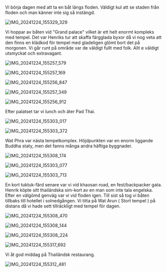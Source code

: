 Vi börja dagen med att ta en båt längs floden. Väldigt kul att se staden från floden och man känner inte sig så instängd.

![IMG_20241224_155329_329](https://github.com/user-attachments/assets/2b9aebcb-f6f1-4908-b372-baa6aadeece2)


Vi hoppar av båten vid "Grand palace" vilket är ett helt enormt kompleks med tempel. Det var Henriks tur att skaffa färgglada byxor då vi nog veta att den finns en klädkod för tempel med gladeligen glömt bort det på morgonen. Vi går runt på område var de väldigt fullt med folk. Allt e väldigt utsmyckat och extravagant.

![IMG_20241224_155257_579](https://github.com/user-attachments/assets/2da5b43c-d95f-46b7-905d-d59197406201)

![IMG_20241224_155257_169](https://github.com/user-attachments/assets/5b187892-a9e6-4209-a31c-4b98e09773ac)

![IMG_20241224_155256_847](https://github.com/user-attachments/assets/95bec290-f764-4fdd-84e1-084fb6acf5b9)

![IMG_20241224_155257_349](https://github.com/user-attachments/assets/7bb4f5a5-6e29-4dd4-9a8b-e565e3493148)

![IMG_20241224_155256_912](https://github.com/user-attachments/assets/5e39e058-e33d-435f-b535-d0960288a540)



Efter palatset tar vi lunch och äter Pad Thai. 

![IMG_20241224_155303_017](https://github.com/user-attachments/assets/3017fe47-f19c-4d15-b4f2-7231a291162c)

![IMG_20241224_155303_372](https://github.com/user-attachments/assets/3b5a12f3-448e-4000-943e-6df0d6e6b6ab)



Wat Phra var nästa tempelkomplex. Höjdpunkten var en enorm liggande Buddha staty, men det fanns många andra häftiga byggnader.

![IMG_20241224_155308_174](https://github.com/user-attachments/assets/4cb000f7-f5f0-43d1-9686-d803f2848c8c)


![IMG_20241224_155303_077](https://github.com/user-attachments/assets/e3ce875c-ad08-4389-a1f7-ec12b7a8ef0d)


![IMG_20241224_155303_713](https://github.com/user-attachments/assets/d0fa511e-e340-4c30-aa40-b4653d2ee8e5)


En kort tuktuk-färd senare var vi vid khaosan road,
en fest/backpacker gata. Henrik köpte sitt thailändska
sim-kort av en man som inte tala engelska. Efter
en välgömd genväg var vi vid floden igen.
Till sist så tog vi båten tillbaks till hotellet i solnedgången.
Vi titta på Wat Arun ( Stort tempel ) på distans då vi hade 
sett tillräckligt med tempel för dagen.

![IMG_20241224_155308_470](https://github.com/user-attachments/assets/dc396673-c57d-454f-b00a-bab3bb950c23)

![IMG_20241224_155308_144](https://github.com/user-attachments/assets/2c7c12cc-d900-48a4-8ea3-2ee392ccafdd)

![IMG_20241224_155308_224](https://github.com/user-attachments/assets/15bdb342-4239-4986-9320-c3fb05f6b2a0)


![IMG_20241224_155317_692](https://github.com/user-attachments/assets/cf7b4c83-0b25-41e2-b040-00f763963cfa)



Vi åt god middag på Thailändsk restaurang.

![IMG_20241224_155312_481](https://github.com/user-attachments/assets/3b65e653-b014-4cb6-ab7c-b3eba2f1ba0b)

